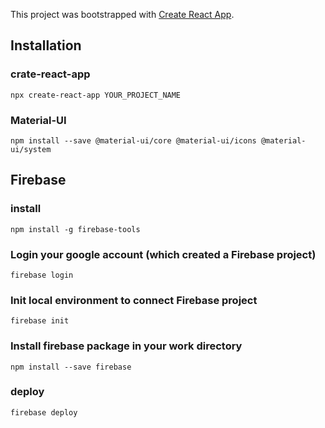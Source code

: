 This project was bootstrapped with [Create React App](https://github.com/facebook/create-react-app).

## Installation
### crate-react-app
```
npx create-react-app YOUR_PROJECT_NAME
 ```
 ### Material-UI
 ```
 npm install --save @material-ui/core @material-ui/icons @material-ui/system
 ```
 

## Firebase
### install
```
npm install -g firebase-tools   
```
### Login your google account (which created a Firebase project)
```
firebase login
``` 
### Init local environment to connect Firebase project
```
firebase init
```
### Install firebase package in your work directory
```
npm install --save firebase
```
### deploy 
```
firebase deploy
``` 


